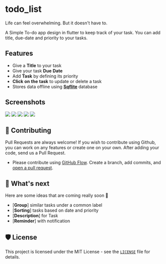 # todo_list

Life can feel overwhelming. But it doesn't have to.

A Simple To-do app design in flutter to keep track of your task. You can add title, due-date and priority to your tasks.



## Features

- Give a **Title** to your task
- Give your task **Due** **Date**
- Add **Task** by defining its priority
- **Click** **on** **the** **task** to update or delete a task
- Stores data offline using [**Sqflite**](https://github.com/tekartik/sqflite "Flutter Database") database


## Screenshots

<img src="/assets/Screenshots/Screenshot1.png" />
<img src="/assets/Screenshots/Screenshot2.png" />
<img src="/assets/Screenshots/Screenshot3.png" />
<img src="/assets/Screenshots/Screenshot4.png" />
<img src="/assets/Screenshots/Screenshot5.png" />



## 🍰 Contributing

Pull Requests are always welcome! 
If you wish to contribute using Github, you can work on any features  or create one on your own. After adding your code, send us a Pull Request.


- Please contribute using [GitHub Flow](https://guides.github.com/introduction/flow). Create a branch, add commits, and [open a pull request](https://github.com/AviSharma1305/todo_list/compare).



## 🌈 What's next

Here are some ideas that are coming really soon 👀

- [**Group**] similar tasks under a common label
- [**Sorting**] tasks based on date and priority
- [**Description**] for Task
- [**Reminder**] with notification



## 🛡️ License

This project is licensed under the MIT License - see the [`LICENSE`](LICENSE) file for details.
